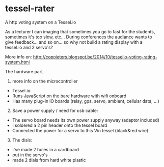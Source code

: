 tessel-rater
============

A http voting system on a Tessel.io

As a lecturer I can imaging that sometimes you go to fast for the students, sometimes it's too slow, etc... During conferences the audiance wants to give feedback... and so on... so why not build a rating display with a tessel.io and 2 servo's?


More info on: http://coppieters.blogspot.be/2014/10/tesselio-voting-rating-system.html



The hardware part


1) more info on the microcontroller
- Tessel.io
- Runs JavaScript on the bare hardware with wifi onboard
- Has many plug-in IO boards (relay, gps, servo, ambient, cellular data, ...)

2) Save a power supply / need for usb cable:
- The servo board needs its own power supply anyway (adaptor included)
- I soldered a 2 pin header onto the tessel board
- Connected the power for a servo to this Vin tessel (black&red wire)

3) The dials:
- I've made 2 holes in a cardboard
- put in the servo's
- made 2 dials from hard white plastic
